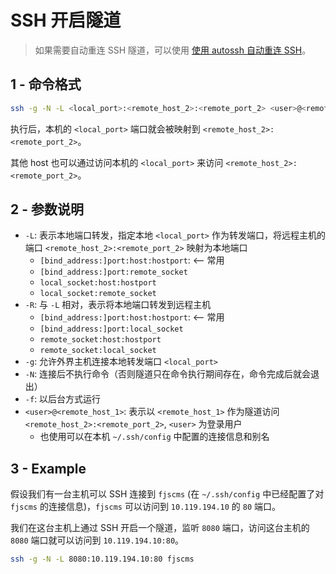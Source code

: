 # SSH 开启隧道

> 如果需要自动重连 SSH 隧道，可以使用 [使用 autossh 自动重连 SSH](./使用autossh自动重连ssh.md)。

## 1 - 命令格式

```bash
ssh -g -N -L <local_port>:<remote_host_2>:<remote_port_2> <user>@<remote_host_1>
```

执行后，本机的 `<local_port>` 端口就会被映射到 `<remote_host_2>:<remote_port_2>`。

其他 host 也可以通过访问本机的 `<local_port>` 来访问 `<remote_host_2>:<remote_port_2>`。

## 2 - 参数说明

+ `-L`: 表示本地端口转发，指定本地 `<local_port>` 作为转发端口，将远程主机的端口 `<remote_host_2>:<remote_port_2>` 映射为本地端口
  + `[bind_address:]port:host:hostport`: <-- 常用
  + `[bind_address:]port:remote_socket`
  + `local_socket:host:hostport`
  + `local_socket:remote_socket`
+ `-R`: 与 `-L` 相对，表示将本地端口转发到远程主机
  + `[bind_address:]port:host:hostport`: <-- 常用
  + `[bind_address:]port:local_socket`
  + `remote_socket:host:hostport`
  + `remote_socket:local_socket`
+ `-g`: 允许外界主机连接本地转发端口 `<local_port>`
+ `-N`: 连接后不执行命令（否则隧道只在命令执行期间存在，命令完成后就会退出）
+ `-f`: 以后台方式运行
+ `<user>@<remote_host_1>`: 表示以 `<remote_host_1>` 作为隧道访问 `<remote_host_2>:<remote_port_2>`, `<user>` 为登录用户
  + 也使用可以在本机 `~/.ssh/config` 中配置的连接信息和别名

## 3 - Example

假设我们有一台主机可以 SSH 连接到 `fjscms` (在 `~/.ssh/config` 中已经配置了对 `fjscms` 的连接信息)，`fjscms` 可以访问到 `10.119.194.10` 的 `80` 端口。

我们在这台主机上通过 SSH 开启一个隧道，监听 `8080` 端口，访问这台主机的 `8080` 端口就可以访问到 `10.119.194.10:80`。

```bash
ssh -g -N -L 8080:10.119.194.10:80 fjscms
```
